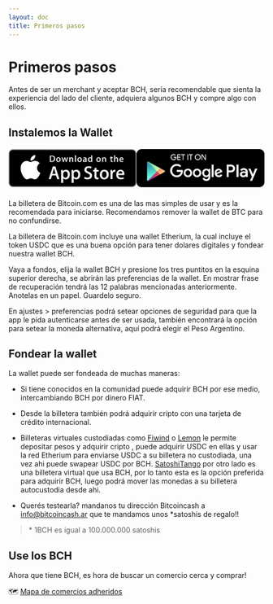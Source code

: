 ```yaml
---
layout: doc
title: Primeros pasos
---
```


# Primeros pasos

Antes de ser un merchant y aceptar BCH, sería recomendable que sienta la experiencia del lado del cliente, adquiera algunos BCH y compre algo con ellos.

## Instalemos la Wallet

<div style="width:100%;display:flex; justify-content:space-between;margin:20px auto">
  <a href="https://apps.apple.com/us/app/bitcoin-com-crypto-defi-wallet/id1252903728"><img src="./images/apple-store.webp" alt="Apple Store"/></a>
  <a href="https://play.google.com/store/apps/details?id=com.bitcoin.mwallet"><img src="./images/google-play.webp" alt="Google Store" /></a>
</div>

La billetera de Bitcoin.com es una de las mas simples de usar y es la recomendada para iniciarse. Recomendamos remover la wallet de BTC para no confundirse.

La billetera de Bitcoin.com incluye una wallet Etherium, la cual incluye el token USDC que es una buena opción para tener dolares digitales y fondear nuestra wallet BCH.

Vaya a fondos, elija la wallet BCH y presione los tres puntitos en la esquina superior derecha, se abrirán las preferencias de la wallet. En mostrar frase de recuperación tendrá las 12 palabras mencionadas anteriormente. Anotelas en un papel. Guardelo seguro.

En ajustes > preferencias podrá setear opciones de seguridad para que la app le pida autenticarse antes de ser usada, también encontrará la opción para setear la moneda alternativa, aquí podrá elegir el Peso Argentino.

## Fondear la wallet

La wallet puede ser fondeada de muchas maneras:

- Si tiene conocidos en la comunidad puede adquirir BCH por ese medio, intercambiando BCH por dinero FIAT.
- Desde la billetera también podrá adquirir cripto con una tarjeta de crédito internacional.
- Billeteras virtuales custodiadas como [Fiwind](https://www.fiwind.io/) o [Lemon](https://lemon.me/) le permite depositar pesos y adquirir cripto , puede adquirir USDC en ellas y usar la red Etherium para enviarse USDC a su billetera no custodiada, una vez ahi puede swapear USDC por BCH.
  [SatoshiTango](https://www.satoshitango.com/) por otro lado es una billetera virtual que usa BCH, por lo tanto esta es la opción preferida para adquirir BCH, luego podrá mover las monedas a su billetera autocustodia desde ahi.

- Querés testearla? mandanos tu dirección Bitcoincash a info@bitcoincash.ar que te mandamos unos \*satoshis de regalo!!

> \* 1BCH es igual a 100.000.000 satoshis

## Use los BCH

Ahora que tiene BCH, es hora de buscar un comercio cerca y comprar!

:world_map: [Mapa de comercios adheridos](https://www.mapa.bcharg.com/)

<style module>





</style>
